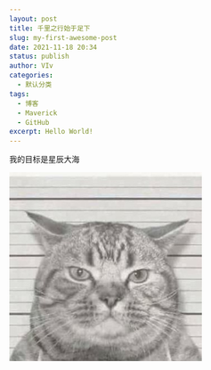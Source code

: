 ```yaml
---
layout: post
title: 千里之行始于足下
slug: my-first-awesome-post
date: 2021-11-18 20:34
status: publish
author: VIv
categories: 
  - 默认分类
tags: 
  - 博客
  - Maverick
  - GitHub
excerpt: Hello World!
---
```


我的目标是星辰大海

![I Hate People](./images/1.jpg)
